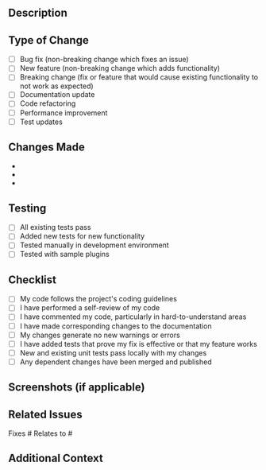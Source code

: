 ## Description

<!-- Provide a brief description of the changes in this PR -->

## Type of Change

- [ ] Bug fix (non-breaking change which fixes an issue)
- [ ] New feature (non-breaking change which adds functionality)
- [ ] Breaking change (fix or feature that would cause existing functionality to not work as expected)
- [ ] Documentation update
- [ ] Code refactoring
- [ ] Performance improvement
- [ ] Test updates

## Changes Made

<!-- List the specific changes made in this PR -->

- 
- 
- 

## Testing

<!-- Describe the tests you ran to verify your changes -->

- [ ] All existing tests pass
- [ ] Added new tests for new functionality
- [ ] Tested manually in development environment
- [ ] Tested with sample plugins

## Checklist

- [ ] My code follows the project's coding guidelines
- [ ] I have performed a self-review of my code
- [ ] I have commented my code, particularly in hard-to-understand areas
- [ ] I have made corresponding changes to the documentation
- [ ] My changes generate no new warnings or errors
- [ ] I have added tests that prove my fix is effective or that my feature works
- [ ] New and existing unit tests pass locally with my changes
- [ ] Any dependent changes have been merged and published

## Screenshots (if applicable)

<!-- Add screenshots to help explain your changes -->

## Related Issues

<!-- Link to related issues -->

Fixes #
Relates to #

## Additional Context

<!-- Add any other context about the pull request here -->

